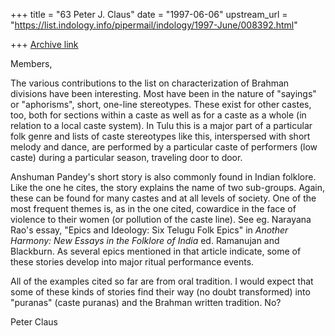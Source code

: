 +++
title = "63 Peter J. Claus"
date = "1997-06-06"
upstream_url = "https://list.indology.info/pipermail/indology/1997-June/008392.html"

+++
[Archive link](https://list.indology.info/pipermail/indology/1997-June/008392.html)

Members,

The various contributions to the list on characterization of Brahman
divisions have been interesting.  Most have been in the nature of
"sayings" or "aphorisms", short, one-line stereotypes.  These exist for
other castes, too, both for sections within a caste as well as for a caste
as a whole (in relation to a local caste system). In Tulu this is a major
part of a particular folk genre and lists of caste stereotypes like this,
interspersed with short melody and dance, are performed by a particular
caste of performers (low caste) during a particular season, traveling door
to door. 

Anshuman Pandey's short story is also commonly found in Indian folklore. 
Like the one he cites, the story explains the name of two sub-groups. 
Again, these can be found for many castes and at all levels of society. 
One of the most frequent themes is, as in the one cited, cowardice in the
face of violence to their women (or pollution of the caste line). See eg. 
Narayana Rao's essay, "Epics and Ideology: Six Telugu Folk Epics" in
_Another Harmony: New Essays in the Folklore of India_ ed. Ramanujan and
Blackburn.  As several epics mentioned in that article indicate, some of
these stories develop into major ritual performance events.

All of the examples cited so far are from oral tradition. I would expect
that some of these kinds of stories find their way (no doubt transformed)
into "puranas" (caste puranas) and the Brahman written tradition. No?


Peter Claus





